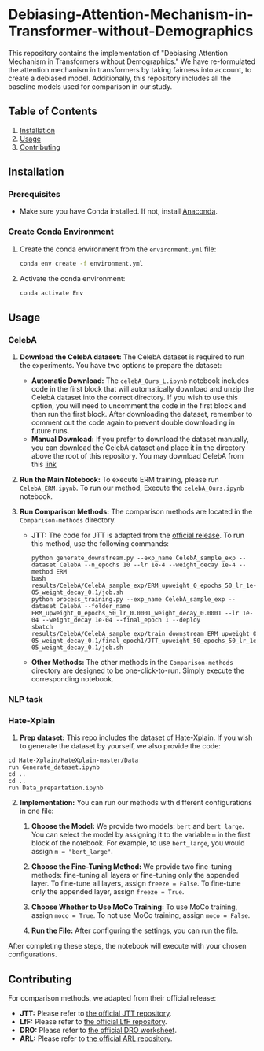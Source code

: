 # Debiasing-Attention-Mechanism-in-Transformer-without-Demographics

This repository contains the implementation of "Debiasing Attention Mechanism in Transformers without Demographics." We have re-formulated the attention mechanism in transformers by taking fairness into account, to create a debiased model. Additionally, this repository includes all the baseline models used for comparison in our study.

## Table of Contents
1. [Installation](#installation)
2. [Usage](#usage)
3. [Contributing](#contributing)


## Installation

### Prerequisites

- Make sure you have Conda installed. If not, install [Anaconda](https://www.anaconda.com/products/distribution).

### Create Conda Environment

1. Create the conda environment from the `environment.yml` file:
    ```bash
    conda env create -f environment.yml
    ```
2. Activate the conda environment:
    ```bash
    conda activate Env
    ```

## Usage
### CelebA
1. **Download the CelebA dataset:** The CelebA dataset is required to run the experiments. You have two options to prepare the dataset:

    - **Automatic Download:** The `celebA_Ours_L.ipynb` notebook includes code in the first block that will automatically download and unzip the CelebA dataset into the correct directory. If you wish to use this option, you will need to uncomment the code in the first block and then run the first block. After downloading the dataset, remember to comment out the code again to prevent double downloading in future runs.
    - **Manual Download:** If you prefer to download the dataset manually, you can download the CelebA dataset and place it in the directory above the root of this repository. You may download CelebA from this [link](https://www.kaggle.com/datasets/jessicali9530/celeba-dataset)

2. **Run the Main Notebook:** To execute ERM training, please run ``CelebA_ERM.ipynb``. To run our method, Execute the `celebA_Ours.ipynb` notebook. 

3. **Run Comparison Methods:** The comparison methods are located in the `Comparison-methods` directory.

    - **JTT:** The code for JTT is adapted from the [official release](https://github.com/anniesch/jtt). To run this method, use the following commands:
        ```
        python generate_downstream.py --exp_name CelebA_sample_exp --dataset CelebA --n_epochs 10 --lr 1e-4 --weight_decay 1e-4 --method ERM
        bash results/CelebA/CelebA_sample_exp/ERM_upweight_0_epochs_50_lr_1e-05_weight_decay_0.1/job.sh
        python process_training.py --exp_name CelebA_sample_exp --dataset CelebA --folder_name ERM_upweight_0_epochs_50_lr_0.0001_weight_decay_0.0001 --lr 1e-04 --weight_decay 1e-04 --final_epoch 1 --deploy
        sbatch results/CelebA/CelebA_sample_exp/train_downstream_ERM_upweight_0_epochs_50_lr_1e-05_weight_decay_0.1/final_epoch1/JTT_upweight_50_epochs_50_lr_1e-05_weight_decay_0.1/job.sh
        ```
    - **Other Methods:** The other methods in the `Comparison-methods` directory are designed to be one-click-to-run. Simply execute the corresponding notebook.

### NLP task
### Hate-Xplain
1. **Prep dataset:** This repo includes the dataset of Hate-Xplain. If you wish to generate the dataset by yourself, we also provide the code:
```
cd Hate-Xplain/HateXplain-master/Data
run Generate_dataset.ipynb
cd ..
cd ..
run Data_prepartation.ipynb
```
2. **Implementation:** You can run our methods with different configurations in one file:

    1. **Choose the Model:** We provide two models: `bert` and `bert_large`. You can select the model by assigning it to the variable `m` in the first block of the notebook. For example, to use `bert_large`, you would assign `m = "bert_large"`.

    2. **Choose the Fine-Tuning Method:** We provide two fine-tuning methods: fine-tuning all layers or fine-tuning only the appended layer. To fine-tune all layers, assign `freeze = False`. To fine-tune only the appended layer, assign `freeze = True`.

    3. **Choose Whether to Use MoCo Training:** To use MoCo training, assign `moco = True`. To not use MoCo training, assign `moco = False`.

    4. **Run the File:** After configuring the settings, you can run the file.

After completing these steps, the notebook will execute with your chosen configurations.


## Contributing

For comparison methods, we adapted from their official release:

- **JTT:** Please refer to [the official JTT repository](https://github.com/anniesch/jtt).
- **LfF:** Please refer to [the official LfF repository](https://github.com/alinlab/LfF).
- **DRO:** Please refer to [the official DRO worksheet](https://worksheets.codalab.org/worksheets/0x17a501d37bbe49279b0c70ae10813f4c/).
- **ARL:** Please refer to [the official ARL repository](https://github.com/google-research/google-research/tree/master/group_agnostic_fairness).


